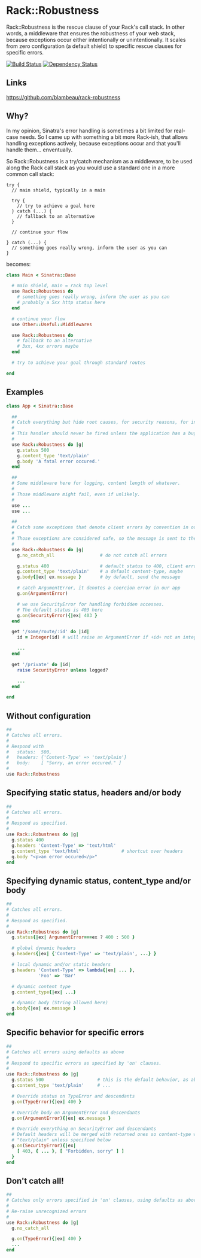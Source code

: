 # Rack::Robustness

Rack::Robustness is the rescue clause of your Rack's call stack. In other words, a middleware that ensures the robustness of your web stack, because exceptions occur either intentionally or unintentionally. It scales from zero configuration (a default shield) to specific rescue clauses for specific errors.

[![Build Status](https://secure.travis-ci.org/blambeau/rack-robustness.png)](http://travis-ci.org/blambeau/rack-robustness)
[![Dependency Status](https://gemnasium.com/blambeau/rack-robustness.png)](https://gemnasium.com/blambeau/rack-robustness)

## Links

https://github.com/blambeau/rack-robustness

## Why? 

In my opinion, Sinatra's error handling is sometimes a bit limited for real-case needs. So I came up with something a bit more Rack-ish, that allows handling exceptions actively, because exceptions occur and that you'll handle them... enventually. 

So Rack::Robustness is a try/catch mechanism as a middleware, to be used along the Rack call stack as you would use a standard one in a more common call stack:

```
try {
  // main shield, typically in a main
  
  try {
    // try to achieve a goal here
  } catch (...) {
    // fallback to an alternative
  }
  
  // continue your flow
  
} catch (...) {
  // something goes really wrong, inform the user as you can
}
```

becomes:

```ruby
class Main < Sinatra::Base

  # main shield, main = rack top level
  use Rack::Robustness do
    # something goes really wrong, inform the user as you can
    # probably a 5xx http status here
  end

  # continue your flow
  use Other::Useful::Middlewares

  use Rack::Robustness do
    # fallback to an alternative
    # 3xx, 4xx errors maybe
  end

  # try to achieve your goal through standard routes

end
```

## Examples

```ruby
class App < Sinatra::Base

  ##
  # Catch everything but hide root causes, for security reasons, for instance.
  #
  # This handler should never be fired unless the application has a bug...
  #
  use Rack::Robustness do |g|
    g.status 500
    g.content_type 'text/plain'
    g.body 'A fatal error occured.'
  end

  ##
  # Some middleware here for logging, content length of whatever.
  #
  # Those middleware might fail, even if unlikely.
  #
  use ...
  use ...

  ##
  # Catch some exceptions that denote client errors by convention in our app.
  #
  # Those exceptions are considered safe, so the message is sent to the user.
  #
  use Rack::Robustness do |g|
    g.no_catch_all                 # do not catch all errors

    g.status 400                   # default status to 400, client error
    g.content_type 'text/plain'    # a default content-type, maybe
    g.body{|ex| ex.message }       # by default, send the message

    # catch ArgumentError, it denotes a coercion error in our app
    g.on(ArgumentError)

    # we use SecurityError for handling forbidden accesses.
    # The default status is 403 here
    g.on(SecurityError){|ex| 403 }
  end

  get '/some/route/:id' do |id|
    id = Integer(id) # will raise an ArgumentError if +id+ not an integer

    ...
  end

  get '/private' do |id|
    raise SecurityError unless logged?

    ...
  end

end
```

## Without configuration

```ruby
##
# Catches all errors.
#
# Respond with
#   status:  500,
#   headers: {'Content-Type' => 'text/plain'}
#   body:    [ "Sorry, an error occured." ]
#
use Rack::Robustness
```

## Specifying static status, headers and/or body

```ruby
##
# Catches all errors.
#
# Respond as specified.
#
use Rack::Robustness do |g|
  g.status 400
  g.headers 'Content-Type' => 'text/html'
  g.content_type 'text/html'               # shortcut over headers
  g.body "<p>an error occured</p>"
end
```

## Specifying dynamic status, content_type and/or body

```ruby
##
# Catches all errors.
#
# Respond as specified.
#
use Rack::Robustness do |g|
  g.status{|ex| ArgumentError===ex ? 400 : 500 }

  # global dynamic headers
  g.headers{|ex| {'Content-Type' => 'text/plain', ...} }

  # local dynamic and/or static headers
  g.headers 'Content-Type' => lambda{|ex| ... },
            'Foo' => 'Bar'

  # dynamic content type
  g.content_type{|ex| ...}

  # dynamic body (String allowed here)
  g.body{|ex| ex.message }
end
```

## Specific behavior for specific errors

```ruby
##
# Catches all errors using defaults as above
#
# Respond to specific errors as specified by 'on' clauses.
#
use Rack::Robustness do |g|
  g.status 500                    # this is the default behavior, as above
  g.content_type 'text/plain'     # ...

  # Override status on TypeError and descendants
  g.on(TypeError){|ex| 400 }

  # Override body on ArgumentError and descendants
  g.on(ArgumentError){|ex| ex.message }

  # Override everything on SecurityError and descendants
  # Default headers will be merged with returned ones so content-type will be
  # "text/plain" unless specified below
  g.on(SecurityError){|ex|
    [ 403, { ... }, [ "Forbidden, sorry" ] ]
  }
end
```

## Don't catch all!

```ruby
##
# Catches only errors specified in 'on' clauses, using defaults as above
#
# Re-raise unrecognized errors
#
use Rack::Robustness do |g|
  g.no_catch_all

  g.on(TypeError){|ex| 400 }
  ...
end
```
